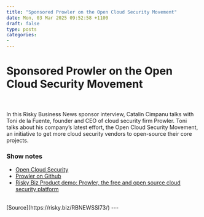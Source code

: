 ```yaml
---
title: "Sponsored Prowler on the Open Cloud Security Movement"
date: Mon, 03 Mar 2025 09:52:58 +1100
draft: false
type: posts
categories: 
- 
---
```

# Sponsored Prowler on the Open Cloud Security Movement

<br/>

<br/>
In this Risky Business News sponsor interview, Catalin Cimpanu talks with Toni de la Fuente, founder and CEO of cloud security firm Prowler. Toni talks about his company’s latest effort, the Open Cloud Security Movement, an initiative to get more cloud security vendors to open-source their core projects.

### Show notes

-   [Open Cloud Security](https://www.opencloudsecurity.org)
-   [Prowler on Github](https://github.com/prowler-cloud/prowler)
-   [Risky Biz Product demo: Prowler, the free and open source cloud security platform](https://www.youtube.com/watch?v=aQqqT7LraxI)

<br/>
[Source](https://risky.biz/RBNEWSSI73/)
---
